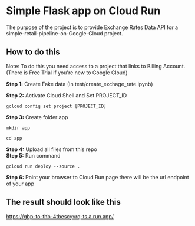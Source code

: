 # Simple Flask app on Cloud Run
The purpose of the project is to provide Exchange Rates Data API for a simple-retail-pipeline-on-Google-Cloud project.

## How to do this
Note: To do this you need access to a project that links to Billing Account. (There is Free Trial if you're new to Google Cloud)
<br>

**Step 1:** Create Fake data (In test/create_exchage_rate.ipynb)  

**Step 2:** Activate Cloud Shell and Set PROJECT_ID
```
gcloud config set project [PROJECT_ID]
```
**Step 3:** Create folder app
```
mkdir app
```
```
cd app
```
**Step 4:** Upload all files from this repo  
**Step 5:** Run command
```
gcloud run deploy --source .
```
**Step 6:** Point your browser to Cloud Run page there will be the url endpoint of your app  

## The result should look like this
https://gbp-to-thb-4tbescyvrq-ts.a.run.app/